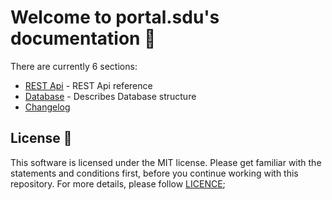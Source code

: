 # Welcome to portal.sdu's documentation 📓

There are currently 6 sections:

- [REST Api](./01_Rest_Api/index.md) - REST Api reference
- [Database](./02_Database/index.md) - Describes Database structure
- [Changelog](./03_Changelog/index.md)

## License 📢

This software is licensed under the MIT license. Please get familiar with the statements and conditions first, before you continue working with this repository. For more details, please follow [LICENCE](./LICENSE);
